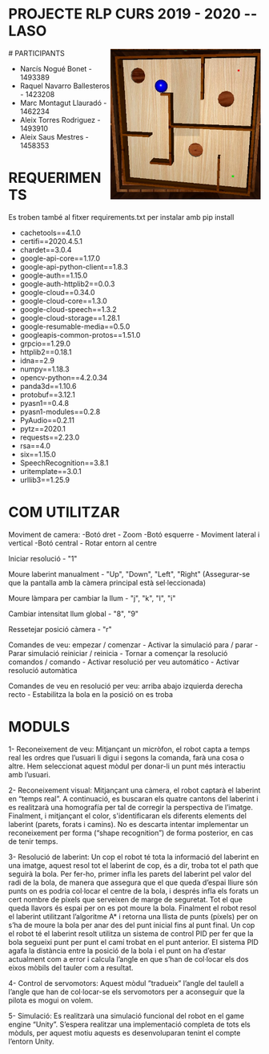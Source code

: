 # PROJECTE RLP CURS 2019 - 2020 -- LASO
<img src="https://github.com/MarcMDE/LASO/blob/master/SimulacioRLP_py/src/frame_tests/f0.jpg?raw=true" align="right" width="300" alt="header pic"/>
# PARTICIPANTS

* Narcís Nogué Bonet - 1493389
* Raquel Navarro Ballesteros - 1423208
* Marc Montagut Llauradó - 1462234
* Aleix Torres Rodriguez - 1493910
* Aleix Saus Mestres - 1458353



# REQUERIMENTS

Es troben també al fitxer requirements.txt per instalar amb pip install

* cachetools==4.1.0
* certifi==2020.4.5.1
* chardet==3.0.4
* google-api-core==1.17.0
* google-api-python-client==1.8.3
* google-auth==1.15.0
* google-auth-httplib2==0.0.3
* google-cloud==0.34.0
* google-cloud-core==1.3.0
* google-cloud-speech==1.3.2
* google-cloud-storage==1.28.1
* google-resumable-media==0.5.0
* googleapis-common-protos==1.51.0
* grpcio==1.29.0
* httplib2==0.18.1
* idna==2.9
* numpy==1.18.3
* opencv-python==4.2.0.34
* panda3d==1.10.6
* protobuf==3.12.1
* pyasn1==0.4.8
* pyasn1-modules==0.2.8
* PyAudio==0.2.11
* pytz==2020.1
* requests==2.23.0
* rsa==4.0
* six==1.15.0
* SpeechRecognition==3.8.1
* uritemplate==3.0.1
* urllib3==1.25.9

# COM UTILITZAR

Moviment de camera:
	-Botó dret - Zoom
	-Botó esquerre - Moviment lateral i vertical
	-Botó central - Rotar entorn al centre

Iniciar resolució - "1"

Moure laberint manualment - "Up", "Down", "Left", "Right"
	(Assegurar-se que la pantalla amb la càmera principal està sel·leccionada)	

Moure làmpara per cambiar la llum - "j", "k", "l", "i"

Cambiar intensitat llum global - "8", "9"

Ressetejar posició càmera - "r"


Comandes de veu:
	empezar / comenzar - Activar la simulació
	para / parar - Parar simulació
	reiniciar / reinicia - Tornar a començar la resolució
	comandos / comando - Activar resolució per veu
	automático - Activar resolució automàtica

Comandes de veu en resolució per veu:
	arriba
	abajo
	izquierda
	derecha
	recto - Estabilitza la bola en la posició on es troba

# MODULS

1- Reconeixement de veu: Mitjançant un micròfon, el robot capta a temps real les ordres que l’usuari li digui i segons la comanda, farà una cosa o altre. Hem seleccionat aquest mòdul per donar-li un punt més interactiu amb l’usuari.

2- Reconeixement visual: Mitjançant una càmera, el robot captarà el laberint en “temps real”. A continuació, es buscaran els quatre cantons del laberint i es realitzarà una homografía per tal de corregir la perspectiva de l’imatge. Finalment, i mitjançant el color, s'identificaran els diferents elements del laberint (parets, forats i camins). No es descarta intentar implementar un reconeixement per forma (“shape recognition”) de forma posterior, en cas de tenir temps. 

3- Resolució de laberint: Un cop el robot té tota la informació del laberint en una imatge, aquest resol tot el laberint de cop, és a dir, troba tot el path que seguirà la bola. Per fer-ho, primer infla les parets del laberint pel valor del radi de la bola, de manera que assegura que el que queda d’espai lliure són punts on es podria col·locar el centre de la bola, i després infla els forats un cert nombre de píxels que serveixen de marge de seguretat. Tot el que queda llavors és espai per on es pot moure la bola.
Finalment el robot resol el laberint utilitzant l’algoritme A* i retorna una llista de punts (píxels) per on s’ha de moure la bola per anar des del punt inicial fins al punt final.
Un cop el robot té el laberint resolt utilitza un sistema de control PID per fer que la bola segueixi punt per punt el camí trobat en el punt anterior. El sistema PID agafa la distància entre la posició de la bola i el punt on ha d’estar actualment com a error i calcula l’angle en que s’han de col·locar els dos eixos mòbils del tauler com a resultat.

4- Control de servomotors: Aquest mòdul ”tradueix” l’angle del taulell a l’angle que han de col·locar-se els servomotors per a aconseguir que la pilota es mogui on volem.

5- Simulació: Es realitzarà una simulació funcional del robot en el game engine “Unity”. S’espera realitzar una implementació completa de tots els mòduls, per aquest motiu aquests es desenvoluparan tenint el compte l’entorn Unity.  

